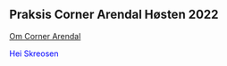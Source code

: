 ## Praksis Corner Arendal Høsten 2022

[Om Corner Arendal](about.md)

 <p style="color:blue"> Hei Skreosen </p>
